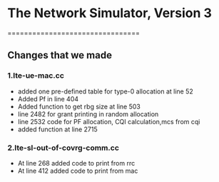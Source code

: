 
# The Network Simulator, Version 3
================================
## Changes that we made

### 1.lte-ue-mac.cc
* added one pre-defined table for type-0 allocation at line 52
* Added Pf in line 404
* Added function to get rbg size at line 503
* line 2482 for grant printing in random allocation
* line 2532 code for PF allocation, CQI calculation,mcs from cqi
* added function at line 2715

### 2.lte-sl-out-of-covrg-comm.cc
* At line 268 added code to print from rrc
* At line 412 added code to print from mac
